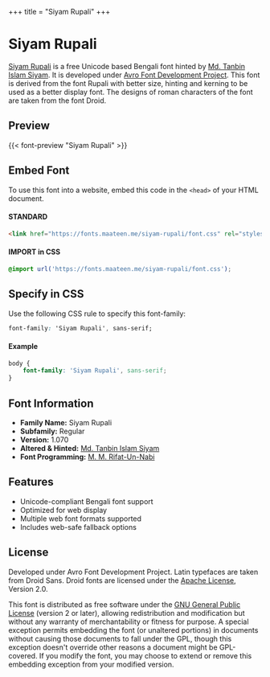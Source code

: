 +++
title = "Siyam Rupali"
+++

# Siyam Rupali

[Siyam Rupali](https://github.com/potasiyam/Siyam-Rupali) is a free Unicode based Bengali font hinted by [Md. Tanbin Islam Siyam](https://github.com/potasiyam). It is developed under [Avro Font Development Project](http://www.omicronlab.com). This font is derived from the font Rupali with better size, hinting and kerning to be used as a better display font. The designs of roman characters of the font are taken from the font Droid.

## Preview

{{< font-preview "Siyam Rupali" >}}

## Embed Font

To use this font into a website, embed this code in the `<head>` of your HTML document.

#### STANDARD

```html
<link href="https://fonts.maateen.me/siyam-rupali/font.css" rel="stylesheet">
```

#### IMPORT in CSS

```css
@import url('https://fonts.maateen.me/siyam-rupali/font.css');
```

## Specify in CSS

Use the following CSS rule to specify this font-family:

```css
font-family: 'Siyam Rupali', sans-serif;
```

#### Example

```css
body {
    font-family: 'Siyam Rupali', sans-serif;
}
```

## Font Information

- **Family Name:** Siyam Rupali
- **Subfamily:** Regular
- **Version:** 1.070
- **Altered & Hinted:** [Md. Tanbin Islam Siyam](potasiyam.wordpress.com)
- **Font Programming:** [M. M. Rifat-Un-Nabi](www.vistaarc.com)

## Features

- Unicode-compliant Bengali font support
- Optimized for web display
- Multiple web font formats supported
- Includes web-safe fallback options

## License

Developed under Avro Font Development Project. Latin typefaces are taken from Droid Sans. Droid fonts are licensed under the [Apache License](http://www.apache.org/licenses/LICENSE-2.0), Version 2.0.

This font is distributed as free software under the [GNU General Public License](http://www.gnu.org/licenses/gpl.txt) (version 2 or later), allowing redistribution and modification but without any warranty of merchantability or fitness for purpose. A special exception permits embedding the font (or unaltered portions) in documents without causing those documents to fall under the GPL, though this exception doesn't override other reasons a document might be GPL-covered. If you modify the font, you may choose to extend or remove this embedding exception from your modified version.
